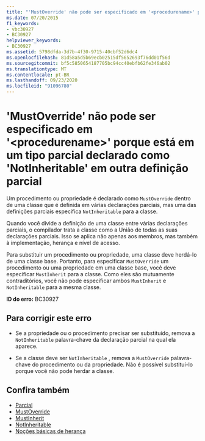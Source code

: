 ```yaml
---
title: "'MustOverride' não pode ser especificado em '<procedurename>' porque está em um tipo parcial declarado como 'NotInheritable' em outra definição parcial"
ms.date: 07/20/2015
f1_keywords:
- vbc30927
- BC30927
helpviewer_keywords:
- BC30927
ms.assetid: 5798dfda-3d7b-4f30-9715-40cbf52d6dc4
ms.openlocfilehash: 81d58a5d5b69ecb02515df5652693f76dd01f56d
ms.sourcegitcommit: bf5c5850654187705bc94cc40ebfb62fe346ab02
ms.translationtype: MT
ms.contentlocale: pt-BR
ms.lasthandoff: 09/23/2020
ms.locfileid: "91096780"
---
```

# <a name="mustoverride-cannot-be-specified-on-procedurename-because-it-is-in-a-partial-type-that-is-declared-notinheritable-in-another-partial-definition"></a>'MustOverride' não pode ser especificado em '\<procedurename>' porque está em um tipo parcial declarado como 'NotInheritable' em outra definição parcial

Um procedimento ou propriedade é declarado como `MustOverride` dentro de uma classe que é definida em várias declarações parciais, mas uma das definições parciais especifica `NotInheritable` para a classe.  
  
 Quando você divide a definição de uma classe entre várias declarações parciais, o compilador trata a classe como a União de todas as suas declarações parciais. Isso se aplica não apenas aos membros, mas também à implementação, herança e nível de acesso.  
  
 Para substituir um procedimento ou propriedade, uma classe deve herdá-lo de uma classe base. Portanto, para especificar `MustOverride` um procedimento ou uma propriedade em uma classe base, você deve especificar `MustInherit` para a classe. Como eles são mutuamente contraditórios, você não pode especificar ambos `MustInherit` e `NotInheritable` para a mesma classe.  
  
 **ID do erro:** BC30927  
  
## <a name="to-correct-this-error"></a>Para corrigir este erro  
  
- Se a propriedade ou o procedimento precisar ser substituído, remova a `NotInheritable` palavra-chave da declaração parcial na qual ela aparece.  
  
- Se a classe deve ser `NotInheritable` , remova a `MustOverride` palavra-chave do procedimento ou da propriedade. Não é possível substituí-lo porque você não pode herdar a classe.  
  
## <a name="see-also"></a>Confira também

- [Parcial](../language-reference/modifiers/partial.md)
- [MustOverride](../language-reference/modifiers/mustoverride.md)
- [MustInherit](../language-reference/modifiers/mustinherit.md)
- [NotInheritable](../language-reference/modifiers/notinheritable.md)
- [Noções básicas de herança](../programming-guide/language-features/objects-and-classes/inheritance-basics.md)
